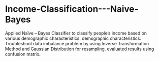 # Income-Classification---Naive-Bayes
Applied Naïve – Bayes Classifier to classify people’s income based on various  demographic characteristics.
demographic characteristics.
Troubleshoot data imbalance problem by using Inverse Transformation Method and Gaussian 
Distribution for resampling, evaluated results using confusion matrix.

